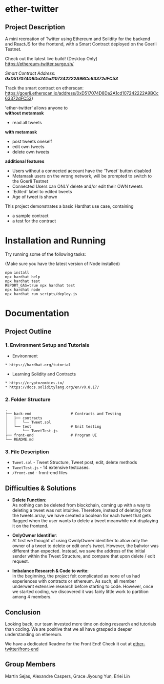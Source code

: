 # ether-twitter

## Project Description
A mini recreation of Twitter using Ethereum and Solidity for the backend and ReactJS for the frontend, with a Smart Contract deployed on the Goerli Testnet.

Check out the latest live build! (Desktop Only)
<br>
https://ethereum-twitter.surge.sh/

<i>Smart Contract Address: **0xD517074D8Da2A1cd107242222A9BCc63372dFC53** </i>

Track the smart contract on etherscan:
<br>
 https://goerli.etherscan.io/address/0xD517074D8Da2A1cd107242222A9BCc63372dFC53)


'ether-twitter' allows anyone to\
**without metamask**
* read all tweets

**with metamask**
* post tweets oneself
* edit own tweets
* delete own tweets

**additional features**
* Users without a connected account have the 'Tweet' button disabled
* Metamask users on the wrong network, will be prompted to switch to the Goerli Testnet
* Connected Users can ONLY delete and/or edit their OWN tweets
* 'Edited' label to edited tweets
* Age of tweet is shown

This project demonstrates a basic Hardhat use case, containing
* a sample contract
* a test for the contract

# Installation and Running
Try running some of the following tasks:

(Make sure you have the latest version of Node installed)

```shell
npm install
npx hardhat help
npx hardhat test
REPORT_GAS=true npx hardhat test
npx hardhat node
npx hardhat run scripts/deploy.js
```

# Documentation

## Project Outline
### 1. Environment Setup and Tutorials
* Environment
```
* https://hardhat.org/tutorial
```
* Learning Solidity and Contracts
```
* https://cryptozombies.io/
* https://docs.soliditylang.org/en/v0.8.17/
```
### 2. Folder Structure
```
.
├── back-end                  # Contracts and Testing
│   ├── contracts
│   │   └── Tweet.sol           
│   └── test                  # Unit testing
│       └── TweetTest.js   
├── front-end                 # Program UI                    
└── README.md
```

### 3. File Description

* ```Tweet.sol``` - Tweet Structure, Tweet post, edit, delete methods
* ```TweetTest.js``` - 14 extensive testcases.
* ``` /front-end ``` - front-end files


## Difficulties & Solutions
* **Delete Function**: \
As nothing can be deleted from blockchain, coming up with a way to deleting a tweet was not intuitive. Therefore, instead of deleting from the tweets array, we have created a boolean for each tweet that gets flagged when the user wants to delete a tweet meanwhile not displaying it on the frontend.

* **OnlyOwner Identifier**: \
At first we thought of using OwnlyOwner identifier to allow only the owner of a tweet to delete or edit one's tweet. However, the bahvior was different than expected. Instead, we save the address of the initial sender within the Tweet Structure, and compare that upon delete / edit request.

* **Imbalance Research & Code to write**: \
In the beginning, the project felt complicated as none of us had experiences with contracts or ethereum. As such, all member underwent extensive research before starting to code. However, once we started coding, we discovered it was fairly little work to partition among 4 members.

## Conclusion
Looking back, our team invested more time on doing research and tutorials than coding. We are positive that we all have grasped a deeper understanding on ethereum.

We have a dedicated Readme for the Front End! Check it out at [ether-twitter/front-end](https://github.com/martinsejas/Blockchain-Twitter/tree/main/front-end)

## Group Members
 Martin Sejas, Alexandre Caspers, Grace Jiyoung Yun, Erlei Lin
